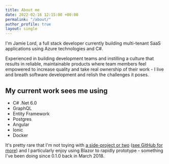 ```yaml
---
title: About me
date: 2022-02-16 12:15:00 +00:00
permalink: "/about/"
author_profile: true
layout: single
---
```


I'm Jamie Lord, a full stack developer currently building multi-tenant SaaS applications using Azure technologies and C#.

Experienced in building development teams and instilling a culture that results in reliable, maintainable products where team members feel empowered to increase quality and take real ownership of their work - I live and breath software development and relish the challenges it poses.

## My current work sees me using

- C# .Net 6.0
- GraphQL
- Entity Framework
- Postgres
- Angular
- Ionic
- Docker

It's pretty rare that I'm not toying with [a side-project or two](https://lord.technology/projects/) ([see GitHub for more](https://github.com/jamie-lord)) and I particularly enjoy using Blazor to rapidly prototype - something I've been doing since 0.1.0 back in March 2018.